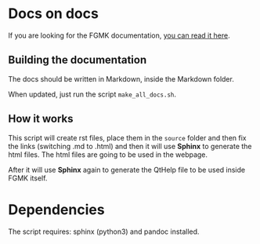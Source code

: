 # Docs on docs

If you are looking for the FGMK documentation, 
[you can read it here](Markdown/index.md).


## Building the documentation

The docs should be written in Markdown, inside the Markdown folder.

When updated, just run the script `make_all_docs.sh`.


## How it works

This script will create rst files, place them in the `source` folder and then
fix the links (switching .md to .html) and then it will use **Sphinx** to
generate the html files. The html files are going to be used in the webpage.

After it will use **Sphinx** again to generate the QtHelp file to be used inside
FGMK itself.


# Dependencies

The script requires: sphinx (python3) and pandoc installed.
